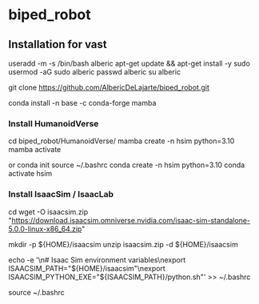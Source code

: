 # biped_robot

## Installation for vast

useradd -m -s /bin/bash alberic
apt-get update && apt-get install -y sudo
usermod -aG sudo alberic
passwd alberic
su alberic


git clone https://github.com/AlbericDeLajarte/biped_robot.git

conda install -n base -c conda-forge mamba

### Install HumanoidVerse
cd biped_robot/HumanoidVerse/
mamba create -n hsim python=3.10
mamba activate 

or
conda init
source ~/.bashrc
conda create -n hsim python=3.10
conda activate hsim


### Install IsaacSim / IsaacLab
cd
wget -O isaacsim.zip "https://download.isaacsim.omniverse.nvidia.com/isaac-sim-standalone-5.0.0-linux-x86_64.zip"

mkdir -p ${HOME}/isaacsim
unzip isaacsim.zip -d ${HOME}/isaacsim

echo -e '\n# Isaac Sim environment variables\nexport ISAACSIM_PATH="${HOME}/isaacsim"\nexport ISAACSIM_PYTHON_EXE="${ISAACSIM_PATH}/python.sh"' >> ~/.bashrc

source ~/.bashrc
